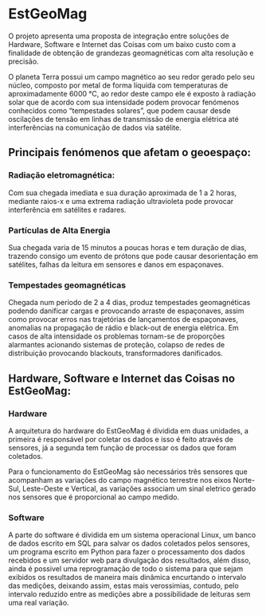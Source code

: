 # EstGeoMag

O projeto apresenta uma proposta de integração entre soluções de Hardware, Software e Internet das Coisas com um baixo custo com a finalidade de obtenção de grandezas geomagnéticas com alta resolução e precisão.

O planeta Terra possui um campo magnético ao seu redor gerado pelo seu núcleo, composto por metal de forma líquida com temperaturas de aproximadamente 6000 °C, ao redor deste campo ele é exposto à radiação solar que de acordo com sua intensidade podem provocar fenómenos conhecidos como “tempestades solares”, que podem causar desde oscilações de tensão em linhas de transmissão de energia elétrica até interferências na comunicação de dados via satélite.

## Principais fenómenos que afetam o geoespaço:

### Radiação eletromagnética:
Com sua chegada imediata e sua duração aproximada de 1 a 2 horas, mediante raios-x e uma extrema radiação ultravioleta pode provocar interferência em satélites e  radares.

### Partículas de Alta Energia
Sua chegada varia de 15 minutos a poucas horas e tem duração de dias, trazendo consigo um evento de prótons que pode causar desorientação em satélites, falhas da leitura em sensores e danos em espaçonaves.

### Tempestades geomagnéticas

Chegada num período de 2 a 4 dias, produz tempestades geomagnéticas podendo danificar cargas e provocando arraste de espaçonaves, assim como provocar erros nas trajetórias de lançamentos de espaçonaves, anomalias na propagação de rádio e black-out de energia elétrica. 
Em casos de alta intensidade os problemas tornam-se de proporções alarmantes acionando sistemas de proteção, colapso de redes de distribuição provocando blackouts, transformadores danificados.


## Hardware, Software e Internet das Coisas no EstGeoMag:

### Hardware

A arquitetura do hardware do EstGeoMag é dividida em duas unidades, a primeira é responsável por coletar os dados e isso é feito através de sensores, já a segunda tem função de processar os dados que foram coletados.

Para o funcionamento do EstGeoMag são necessários três sensores que acompanham as variações do campo magnético terrestre nos eixos Norte-Sul, Leste-Oeste e Vertical, as variações associam um sinal eletrico gerado nos sensores que é proporcional ao campo medido.

### Software

A parte do software é dividida em um sistema operacional Linux, um banco de dados escrito em SQL para salvar os dados coletados pelos sensores, um programa escrito em Python para fazer o processamento dos dados recebidos e um servidor web para divulgação dos resultados, além disso, ainda é possivel uma reprogramação de todo o sistema para que sejam exibidos os resultados de maneira mais dinâmica encurtando o intervalo das medições, deixando assim, estas mais verossimias, contudo, pelo intervalo reduzido entre as medições abre a possibilidade de leituras sem uma real variação.

